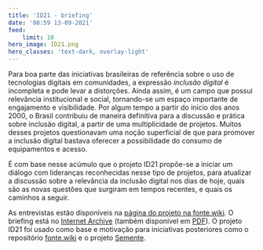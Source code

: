 ```yaml
---
title: 'ID21 - briefing'
date: '08:59 13-09-2021'
feed:
    limit: 10
hero_image: ID21.png
hero_classes: 'text-dark, overlay-light'
---
```


Para boa parte das iniciativas brasileiras de referência sobre o uso de tecnologias digitais em comunidades, a expressão _inclusão digital_ é incompleta e pode levar a distorções. Ainda assim, é um campo que possui relevância institucional e social, tornando-se um espaço importante de engajamento e visibilidade. Por algum tempo a partir do início dos anos 2000, o Brasil contribuiu de maneira definitiva para a discussão e prática sobre inclusão digital, a partir de uma multiplicidade de projetos. Muitos desses projetos questionavam uma noção superficial de que para promover a inclusão digital bastava oferecer a possibilidade do consumo de equipamentos e acesso.

É com base nesse acúmulo que o projeto ID21 propõe-se a iniciar um diálogo com lideranças reconhecidas nesse tipo de projetos, para atualizar a discussão sobre a relevância da inclusão digital nos dias de hoje, quais são as novas questões que surgiram em tempos recentes, e quais os caminhos a seguir.

As entrevistas estão disponíveis na [página do projeto na fonte.wiki](https://fonte.wiki/id21). O briefing está no [Internet Archive](https://archive.org/details/ID21_0-5/) (também disponível em [PDF](https://archive.org/download/ID21_0-5/ID21_0-5.pdf)). O projeto ID21 foi usado como base e motivação para iniciativas posteriores como o repositório [fonte.wiki](https://fonte.wiki) e o projeto [Semente](https://fonte.wiki/semente).